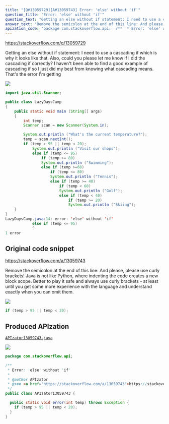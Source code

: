 ```yaml
---
title: "[Q#13059729][A#13059743] Error: 'else' without 'if'"
question_title: "Error: 'else' without 'if'"
question_text: "Getting an else without if statement: I need to use a cascading if which is why it looks like that. Also, could you please let me know if I did the cascading if correctly? I haven't been able to find a good example of cascading if so I just did my best from knowing what cascading means. That's the error I'm getting"
answer_text: "Remove the semicolon at the end of this line: And please, please use curly brackets! Java is not like Python, where indenting the code creates a new block scope. Better to play it safe and always use curly brackets - at least until you get some more experience with the language and understand exactly when you can omit them."
apization_code: "package com.stackoverflow.api;  /**  * Error: 'else' without 'if'  *  * @author APIzator  * @see <a href=\"https://stackoverflow.com/a/13059743\">https://stackoverflow.com/a/13059743</a>  */ public class APIzator13059743 {    public static void error(int temp) throws Exception {     if (temp > 95 || temp < 20);   } }"
---
```


https://stackoverflow.com/q/13059729

Getting an else without if statement:
I need to use a cascading if which is why it looks like that. Also, could you please let me know if I did the cascading if correctly? I haven&#x27;t been able to find a good example of cascading if so I just did my best from knowing what cascading means.
That&#x27;s the error I&#x27;m getting


<div class="code-logo"><img src="/stackoverflow.png" /></div>

```java
import java.util.Scanner;

public class LazyDaysCamp
{
    public static void main (String[] args)
    {
        int temp;
        Scanner scan = new Scanner(System.in);

        System.out.println ("What's the current temperature?");
        temp = scan.nextInt();
        if (temp > 95 || temp < 20);
            System.out.println ("Visit our shops");
            else if (temp <= 95)
                if (temp >= 80)
                System.out.println ("Swimming");
                else if (temp >=60) 
                    if (temp <= 80)
                    System.out.println ("Tennis");
                    else if (temp >= 40)
                        if (temp < 60)
                        System.out.println ("Golf");
                        else if (temp < 40)
                            if (temp >= 20)
                            System.out.println ("Skiing");                                                                                                                                                                                                                                                                   
    }
}
LazyDaysCamp.java:14: error: 'else' without 'if'
            else if (temp <= 95)
            ^
1 error
```


## Original code snippet

https://stackoverflow.com/a/13059743

Remove the semicolon at the end of this line:
And please, please use curly brackets! Java is not like Python, where indenting the code creates a new block scope. Better to play it safe and always use curly brackets - at least until you get some more experience with the language and understand exactly when you can omit them.

<div class="code-logo"><img src="/stackoverflow.png" /></div>

```java
if (temp > 95 || temp < 20);
```

## Produced APIzation

[`APIzator13059743.java`](https://github.com/pasqualesalza/apization-temp/raw/main/data/search/APIzator13059743.java)

<div class="code-logo"><img src="/apizator.png" /></div>

```java
package com.stackoverflow.api;

/**
 * Error: 'else' without 'if'
 *
 * @author APIzator
 * @see <a href="https://stackoverflow.com/a/13059743">https://stackoverflow.com/a/13059743</a>
 */
public class APIzator13059743 {

  public static void error(int temp) throws Exception {
    if (temp > 95 || temp < 20);
  }
}

```